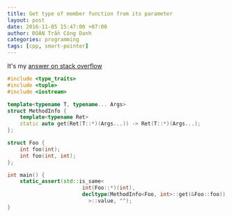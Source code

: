 ```yaml
---
title: Get type of member function from its parameter
layout: post
date: 2016-11-05 15:47:00 +07:00
author: ĐOÀN Trần Công Danh
categories: programming
tags: [cpp, smart-pointer]
---
```


It's my [answer on stack overflow][1]

```cpp
#include <type_traits>
#include <tuple>
#include <iostream>

template<typename T, typename... Args>
struct MethodInfo {
    template<typename Ret>
    static auto get(Ret(T::*)(Args...)) -> Ret(T::*)(Args...);
};

struct Foo {
    int foo(int);
    int foo(int, int);
};

int main() {  
    static_assert(std::is_same<
                        int(Foo::*)(int), 
                        decltype(MethodInfo<Foo, int>::get(&Foo::foo))
                          >::value, "");
}
```

[1]: http://stackoverflow.com/a/40434788/4115625
